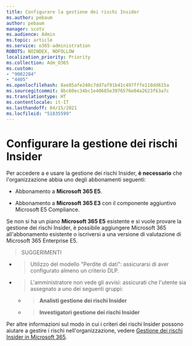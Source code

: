 ```yaml
---
title: Configurare la gestione dei rischi Insider
ms.author: pebaum
author: pebaum
manager: scotv
ms.audience: Admin
ms.topic: article
ms.service: o365-administration
ROBOTS: NOINDEX, NOFOLLOW
localization_priority: Priority
ms.collection: Adm_O365
ms.custom:
- "9002284"
- "4405"
ms.openlocfilehash: 8ae85afe240c7dd7af91b41c497fffe118dd615a
ms.sourcegitcommit: 8bc60ec34bc1e40685e3976576e04a2623f63a7c
ms.translationtype: HT
ms.contentlocale: it-IT
ms.lasthandoff: 04/15/2021
ms.locfileid: "51835599"
---
```

# <a name="set-up-insider-risk-management"></a>Configurare la gestione dei rischi Insider

Per accedere a e usare la gestione dei rischi Insider, **è necessario** che l'organizzazione abbia uno degli abbonamenti seguenti:

- Abbonamento a **Microsoft 365 E5**.

- Abbonamento a **Microsoft 365 E3** con il componente aggiuntivo Microsoft E5 Compliance.

Se non si ha un piano **Microsoft 365 E5** esistente e si vuole provare la gestione dei rischi Insider, è possibile aggiungere Microsoft 365 all'abbonamento esistente o iscriversi a una versione di valutazione di Microsoft 365 Enterprise E5.

> SUGGERIMENTI
- > Utilizzo del modello "Perdite di dati": assicurarsi di aver configurato almeno un criterio DLP.
- > L'amministratore non vede gli avvisi: assicurati che l'utente sia assegnato a uno dei seguenti gruppi:
    - >**Analisti gestione dei rischi Insider**
    - >**Investigatori gestione dei rischi Insider**

Per altre informazioni sul modo in cui i criteri dei rischi Insider possono aiutare a gestire i rischi nell'organizzazione, vedere [Gestione dei rischi Insider in Microsoft 365](https://go.microsoft.com/fwlink/?linkid=2123907).
